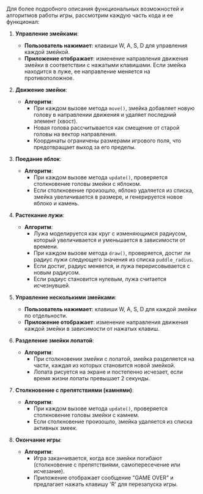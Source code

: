 Для более подробного описания функциональных возможностей и алгоритмов работы игры, рассмотрим каждую часть кода и ее функционал:

1. **Управление змейками**:
   - **Пользователь нажимает**: клавиши W, A, S, D для управления каждой змейкой.
   - **Приложение отображает**: изменение направления движения змейки в соответствии с нажатыми клавишами. Если змейка находится в луже, ее направление меняется на противоположное.

2. **Движение змейки**:
   - **Алгоритм**:
     - При каждом вызове метода `move()`, змейка добавляет новую голову в направлении движения и удаляет последний элемент (хвост).
     - Новая голова рассчитывается как смещение от старой головы на вектор направления.
     - Координаты ограничены размерами игрового поля, что предотвращает выход за его пределы.

3. **Поедание яблок**:
   - **Алгоритм**:
     - При каждом вызове метода `update()`, проверяется столкновение головы змейки с яблоком.
     - Если столкновение произошло, яблоко удаляется из списка, змейка увеличивается в размере, и генерируется новое яблоко и камень.

4. **Растекание лужи**:
   - **Алгоритм**:
     - Лужа моделируется как круг с изменяющимся радиусом, который увеличивается и уменьшается в зависимости от времени.
     - При каждом вызове метода `draw()`, проверяется, достиг ли радиус лужи следующего значения из списка `puddle_radius`.
     - Если достиг, радиус меняется, и лужа перерисовывается с новым радиусом.
     - Если радиус становится нулевым, лужа считается исчезнувшей.

5. **Управление несколькими змейками**:
   - **Пользователь нажимает**: клавиши W, A, S, D для каждой змейки по отдельности.
   - **Приложение отображает**: изменение направления движения каждой змейки в зависимости от нажатых клавиш.

6. **Разделение змейки лопатой**:
   - **Алгоритм**:
     - При столкновении змейки с лопатой, змейка разделяется на части, каждая из которых становится новой змейкой.
     - Лопата рисуется на экране и постепенно исчезает, если время жизни лопаты превышает 2 секунды.

7. **Столкновение с препятствиями (камнями)**:
   - **Алгоритм**:
     - При каждом вызове метода `update()`, проверяется столкновение головы змейки с камнем.
     - Если столкновение произошло, змейка удаляется из списка активных змеек.

8. **Окончание игры**:
   - **Алгоритм**:
     - Игра заканчивается, когда все змейки погибают (столкновение с препятствиями, самопересечение или исчезание).
     - Приложение отображает сообщение "GAME OVER" и предлагает нажать клавишу 'R' для перезапуска игры.


